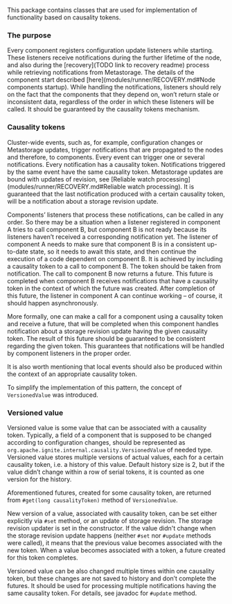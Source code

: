 This package contains classes that are used for implementation of functionality based on causality tokens.

### The purpose

Every component registers configuration update listeners while starting. These listeners receive notifications during the further lifetime of the node, and also during the [recovery](TODO link to recovery readme) process while retrieving notifications from Metastorage. The details of the component start described [here](modules/runner/RECOVERY.md#Node components startup). While handling the notifications, listeners should rely on the fact that the components that they depend on, won’t return stale or inconsistent data, regardless of the order in which these listeners will be called. It should be guaranteed by the causality tokens mechanism.

### Causality tokens

Cluster-wide events, such as, for example, configuration changes or Metastorage updates, trigger notifications that are propagated to the nodes and therefore, to components. Every event can trigger one or several notifications. Every notification has a causality token. Notifications triggered by the same event have the same causality token. Metastorage updates are bound with updates of revision, see [Reliable watch processing](modules/runner/RECOVERY.md#Reliable watch processing). 
It is guaranteed that the last notification produced with a certain causality token, will be a notification about a storage revision update.

Components’ listeners that process these notifications, can be called in any order. So there may be a situation when a listener registered in component A tries to call component B, but component B is not ready because its listeners haven’t received a corresponding notification yet. The listener of component A needs to make sure that component B is in a consistent up-to-date state, so it needs to await this state, and then continue the execution of a code dependent on component B. It is achieved by including a causality token to a call to component B. The token should be taken from notification. The call to component B now returns a future. This future is completed when component B receives notifications that have a causality token in the context of which the future was created. After completion of this future, the listener in component A can continue working – of course, it should happen asynchronously.

More formally, one can make a call for a component using a causality token and receive a future, that will be completed when this component handles notification about a storage revision update having the given causality token. The result of this future should be guaranteed to be consistent regarding the given token. This guarantees that notifications will be handled by component listeners in the proper order.

It is also worth mentioning that local events should also be produced within the context of an appropriate causality token.

To simplify the implementation of this pattern, the concept of `VersionedValue` was introduced.

### Versioned value

Versioned value is some value that can be associated with a causality token. Typically, a field of a component that is supposed to be changed according to configuration changes, should be represented as `org.apache.ignite.internal.causality.VersionedValue` of needed type. Versioned value stores multiple versions of actual values, each for a certain causality token, i.e. a history of this value. Default history size is 2, but if the value didn’t change within a row of serial tokens, it is counted as one version for the history.

Aforementioned futures, created for some causality token, are returned from `#get(long causalityToken)` method of `VersionedValue`.

New version of a value, associated with causality token, can be set either explicitly via `#set` method, or an update of storage revision. The storage revision updater is set in the constructor. If the value didn't change when the storage revision update happens (neither `#set` nor `#update` methods were called), it means that the previous value becomes associated with the new token. When a value becomes associated with a token, a future created for this token completes.

Versioned value can be also changed multiple times within one causality token, but these changes are not saved to history and don’t complete the futures. It should be used for processing multiple notifications having the same causality token. For details, see javadoc for `#update` method.
